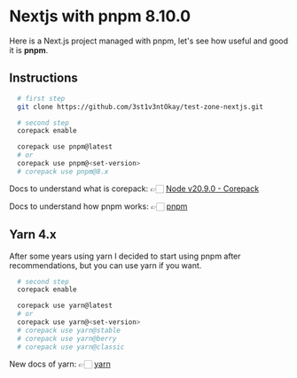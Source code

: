 # Nextjs with pnpm 8.10.0

Here is a Next.js project managed with pnpm, let's see how useful and good it is **pnpm**.

## Instructions

```bash
  # first step
  git clone https://github.com/3st1v3ntOkay/test-zone-nextjs.git
```

```bash
  # second step
  corepack enable

  corepack use pnpm@latest
  # or
  corepack use pnpm@<set-version>
  # corepack use pnpm@8.x
```

Docs to understand what is corepack:
👉🏻 [Node v20.9.0 - Corepack](https://nodejs.org/dist/latest-v20.x/docs/api/corepack.html)

Docs to understand how pnpm works:
👉🏻 [pnpm](https://pnpm.io/motivation)

## Yarn 4.x

After some years using yarn I decided to start using pnpm after recommendations, but you can use yarn if you want.

```bash
  # second step
  corepack enable

  corepack use yarn@latest
  # or
  corepack use yarn@<set-version>
  # corepack use yarn@stable
  # corepack use yarn@berry
  # corepack use yarn@classic
```

New docs of yarn:
👉🏻 [yarn](https://yarnpkg.com/)
